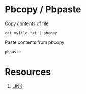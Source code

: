 # Pbcopy / Pbpaste

Copy contents of file
```
cat myfile.txt | pbcopy
```

Paste contents from pbcopy
```
pbpaste
```

# Resources

1. [LINK](https://medium.com/@codenameyau/how-to-copy-and-paste-in-terminal-c88098b5840d)
